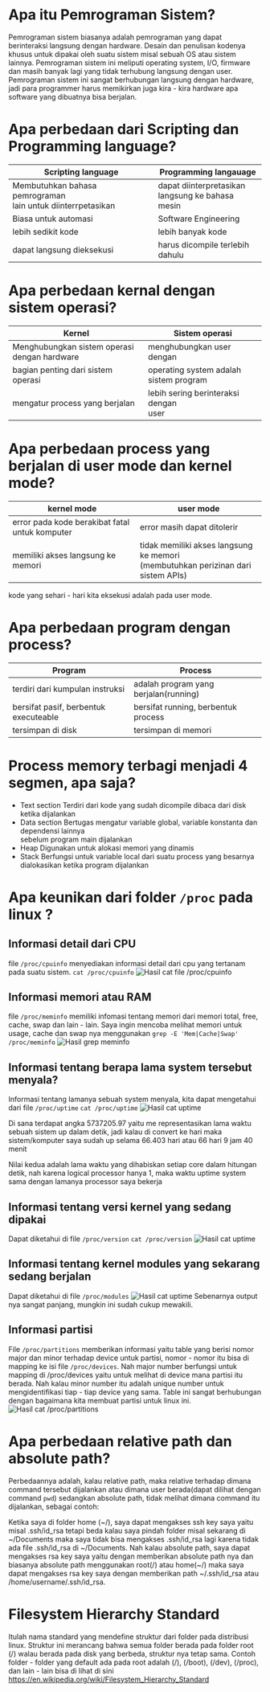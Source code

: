 # Apa itu Pemrograman Sistem?
Pemrograman sistem biasanya adalah pemrograman yang dapat berinteraksi langsung dengan hardware. Desain dan penulisan kodenya khusus untuk dipakai oleh suatu sistem misal sebuah OS atau sistem lainnya. Pemrograman sistem ini meliputi operating system, I/O, firmware dan masih banyak lagi yang tidak terhubung langsung dengan user. Pemrograman sistem ini sangat berhubungan langsung dengan hardware, jadi para programmer harus memikirkan juga kira - kira hardware apa software yang dibuatnya bisa berjalan. 

# Apa perbedaan dari Scripting dan Programming language?
| Scripting language | Programming langauage |
| -------------------| --------------------- |
| Membutuhkan bahasa pemrograman<br>lain untuk diinterrpetasikan | dapat diinterpretasikan<br>langsung ke bahasa mesin |
| Biasa untuk automasi | Software Engineering |
| lebih sedikit kode | lebih banyak kode |
| dapat langsung dieksekusi | harus dicompile terlebih<br>dahulu |

# Apa perbedaan kernal dengan sistem operasi?
| Kernel | Sistem operasi |
| -------| -------------- |
| Menghubungkan sistem operasi dengan hardware | menghubungkan user dengan |
| bagian penting dari sistem operasi | operating system adalah sistem program |
| mengatur process yang berjalan | lebih sering berinteraksi dengan<br>user |

# Apa perbedaan process yang berjalan di user mode dan kernel mode?
| kernel mode | user mode |
| ----------- | --------- |
| error pada kode berakibat fatal untuk komputer | error masih dapat ditolerir |
| memiliki akses langsung ke memori | tidak memiliki akses langsung ke memori<br>(membutuhkan perizinan dari sistem APIs) |
kode yang sehari - hari kita eksekusi adalah pada user mode.

# Apa perbedaan program dengan process?
| Program | Process |
| ------- | ------- |
| terdiri dari kumpulan instruksi | adalah program yang berjalan(running) |
| bersifat pasif, berbentuk executeable | bersifat running, berbentuk process |
| tersimpan di disk | tersimpan di memori |

# Process memory terbagi menjadi 4 segmen, apa saja?
* Text section
Terdiri dari kode yang sudah dicompile dibaca dari disk ketika dijalankan
* Data section
Bertugas mengatur variable global, variable konstanta dan dependensi lainnya<br>sebelum program main dijalankan
* Heap
Digunakan untuk alokasi memori yang dinamis
* Stack
Berfungsi untuk variable local dari suatu process yang besarnya dialokasikan ketika program dijalankan

# Apa keunikan dari folder `/proc` pada linux ?
## Informasi detail dari CPU
file `/proc/cpuinfo` menyediakan informasi detail dari cpu yang tertanam pada suatu sistem.
`cat /proc/cpuinfo`
![Hasil cat file /proc/cpuinfo](/images/cpuinfo.png)

## Informasi memori atau RAM
file `/proc/meminfo` memiliki infomasi tentang memori dari memori total, free, cache, swap dan lain - lain. Saya ingin mencoba melihat memori untuk usage, cache dan swap nya menggunakan
`grep -E 'Mem|Cache|Swap' /proc/meminfo`
![Hasil grep meminfo](/images/meminfo.png)

## Informasi tentang berapa lama system tersebut menyala?
Informasi tentang lamanya sebuah system menyala, kita dapat mengetahui dari file `/proc/uptime`
`cat /proc/uptime`
![Hasil cat uptime](/images/uptime.png)

Di sana terdapat angka 5737205.97 yaitu me representasikan lama waktu sebuah sistem up dalam detik, jadi kalau di convert ke hari maka sistem/komputer saya sudah up selama 66.403 hari atau 66 hari 9 jam 40 menit

Nilai kedua adalah lama waktu yang dihabiskan setiap core dalam hitungan detik, nah karena logical processor hanya 1, maka waktu uptime system sama dengan lamanya processor saya bekerja

## Informasi tentang versi kernel yang sedang dipakai
Dapat diketahui di file `/proc/version`
`cat /proc/version`
![Hasil cat uptime](/images/kernel-version.png)

## Informasi tentang kernel modules yang sekarang sedang berjalan
Dapat diketahui di file `/proc/modules`
![Hasil cat uptime](/images/kernel-modules.png)
Sebenarnya output nya sangat panjang, mungkin ini sudah cukup mewakili.

## Informasi partisi
File `/proc/partitions` memberikan informasi yaitu  table yang berisi nomor major dan minor terhadap device untuk partisi, nomor - nomor itu bisa di mapping ke isi file `/proc/devices`.  Nah major number berfungsi untuk mapping di /proc/devices yaitu untuk melihat di device mana partisi itu berada. Nah kalau minor number itu adalah unique number untuk mengidentifikasi tiap - tiap device yang sama. Table ini sangat berhubungan dengan bagaimana kita membuat partisi untuk linux ini.
![Hasil cat /proc/partitions](/images/partitions.png)


# Apa perbedaan relative path dan absolute path?
Perbedaannya adalah, kalau relative path, maka relative terhadap dimana command tersebut dijalankan atau dimana user berada(dapat dilihat dengan command `pwd`) sedangkan absolute path, tidak melihat dimana command itu dijalankan, sebagai contoh:

Ketika saya di folder home (~/), saya dapat mengakses ssh key saya yaitu misal .ssh/id_rsa tetapi beda kalau saya pindah folder misal sekarang di ~/Documents maka saya tidak bisa mengakses .ssh/id_rsa lagi karena tidak ada file .ssh/id_rsa di ~/Documents.
Nah kalau absolute path, saya dapat mengakses rsa key saya yaitu dengan memberikan absolute path nya dan biasanya absolute path menggunakan root(/) atau home(~/) maka saya dapat mengakses rsa key saya dengan memberikan path ~/.ssh/id_rsa atau /home/username/.ssh/id_rsa.

# Filesystem Hierarchy Standard
Itulah nama standard yang mendefine struktur dari folder pada distribusi linux. Struktur ini merancang bahwa semua folder berada pada folder root (/) walau berada pada disk yang berbeda, struktur nya tetap sama. Contoh folder - folder yang default ada pada root adalah (/), (/boot), (/dev), (/proc), dan lain - lain bisa di lihat di sini https://en.wikipedia.org/wiki/Filesystem_Hierarchy_Standard